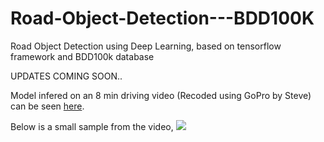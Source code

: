 # Road-Object-Detection---BDD100K
Road Object Detection using Deep Learning, based on tensorflow framework and BDD100k database

UPDATES COMING SOON..

Model infered on an 8 min driving video (Recoded using GoPro by Steve) can be seen [here](https://drive.google.com/file/d/1hy9WNkPEuLUkddGNb18L5JUpLBAobzU2/view?usp=sharing). 

Below is a small sample from the video,
![](demo_videos/demo_gif.gif)
